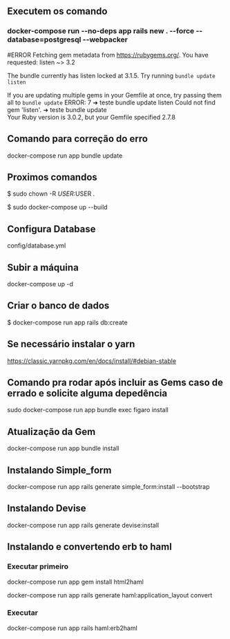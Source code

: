 ## Executem os comando

### docker-compose run --no-deps app rails new . --force --database=postgresql --webpacker

#ERROR
Fetching gem metadata from https://rubygems.org/.
You have requested:
  listen ~> 3.2

The bundle currently has listen locked at 3.1.5.
Try running `bundle update listen`

If you are updating multiple gems in your Gemfile at once,
try passing them all to `bundle update`
ERROR: 7
➜  teste bundle update listen
Could not find gem 'listen'.
➜  teste bundle update       
Your Ruby version is 3.0.2, but your Gemfile specified 2.7.8

## Comando para correção do erro
docker-compose run app bundle update

## Proximos comandos  

$ sudo chown -R $USER:$USER .

$ sudo docker-compose up --build

## Configura Database

config/database.yml

## Subir a máquina

docker-compose up -d

## Criar o banco de dados

$ docker-compose run app rails db:create

## Se necessário instalar o yarn
https://classic.yarnpkg.com/en/docs/install/#debian-stable

## Comando pra rodar após incluir as Gems caso de errado e solicite alguma depedência

sudo docker-compose run app bundle exec figaro install

## Atualização da Gem

docker-compose run app bundle install

## Instalando Simple_form
docker-compose run app rails generate simple_form:install --bootstrap

## Instalando Devise
docker-compose run app rails generate devise:install

## Instalando e convertendo erb to haml

### Executar primeiro
docker-compose run app gem install html2haml

docker-compose run app rails generate haml:application_layout convert

### Executar
docker-compose run app rails haml:erb2haml